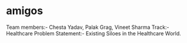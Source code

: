 # amigos

Team members:- Chesta Yadav, Palak Grag, Vineet Sharma
Track:- Healthcare
Problem Statement:- Existing Siloes in the Healthcare World.
